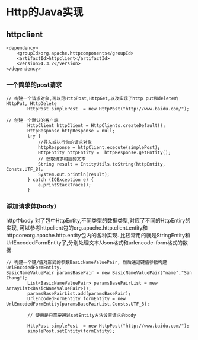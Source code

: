 # Http的Java实现

## httpclient

```
<dependency>
    <groupId>org.apache.httpcomponents</groupId>
    <artifactId>httpclient</artifactId>
    <version>4.3.2</version>
</dependency>
```
### 一个简单的post请求
```
// 构建一个请求对象,可以是HttpPost,HttpGet,以及实现了http put和delete的HttpPut, HttpDelete
        HttpPost simplePost  = new HttpPost("http://www.baidu.com/");

// 创建一个默认的客户端
        HttpClient httpClient = HttpClients.createDefault();
        HttpResponse httpResponse = null;
        try {
            //导入或执行你的请求对象
            httpResponse = httpClient.execute(simplePost);
            HttpEntity httpEntity =  httpResponse.getEntity();
            // 获取请求相应的文本
            String result = EntityUtils.toString(httpEntity, Consts.UTF_8);
            System.out.println(result);
        } catch (IOException e) {
            e.printStackTrace();
        }
```
### 添加请求体(body)
http中body 对了包中HttpEntity,不同类型的数据类型,对应了不同的HttpEntiry的实现, 可以参考httpclient包的org.apache.http.client.entity和httpcoreorg.apache.http.entity包内的各种实现. 比较常用的就是StringEntity和UrlEncodedFormEntity了,分别处理文本/Json格式和urlencode-form格式的数据.
```
// 构建一个键/值对形式的参数BasicNameValuePair, 然后通过键值参数构建UrlEncodedFormEntity.
BasicNameValuePair paramsBasePair = new BasicNameValuePair("name","San Zhang");
        List<BasicNameValuePair> paramsBasePairList = new ArrayList<BasicNameValuePair>();
        paramsBasePairList.add(paramsBasePair);
        UrlEncodedFormEntity formEntity = new UrlEncodedFormEntity(paramsBasePairList,Consts.UTF_8);

        // 使用是只需要通过setEntity方法设置请求的body

        HttpPost simplePost  = new HttpPost("http://www.baidu.com/");
        simplePost.setEntity(formEntity);

```